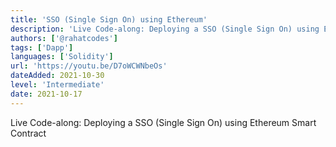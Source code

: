 ```yaml
---
title: 'SSO (Single Sign On) using Ethereum'
description: 'Live Code-along: Deploying a SSO (Single Sign On) using Ethereum Smart Contract'
authors: ['@rahatcodes']
tags: ['Dapp']
languages: ['Solidity']
url: 'https://youtu.be/D7oWCWNbeOs'
dateAdded: 2021-10-30
level: 'Intermediate'
date: 2021-10-17
---
```


Live Code-along: Deploying a SSO (Single Sign On) using Ethereum Smart Contract